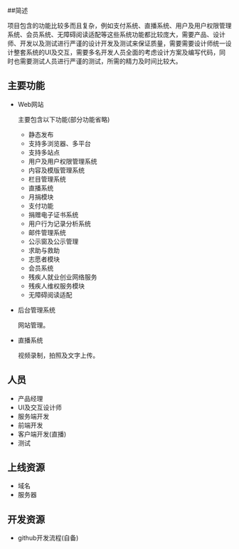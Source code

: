 ##简述

​       项目包含的功能比较多而且复杂，例如支付系统、直播系统、用户及用户权限管理系统、会员系统、无障碍阅读适配等这些系统功能都比较庞大，需要产品、设计师、开发以及测试进行严谨的设计开发及测试来保证质量，需要需要设计师统一设计整套系统的UI及交互，需要多名开发人员全面的考虑设计方案及编写代码，同时也需要测试人员进行严谨的测试，所需的精力及时间比较大。

## 主要功能

* Web网站

  主要包含以下功能(部分功能省略)

  - 静态发布
  - 支持多浏览器、多平台
  - 支持多站点
  - 用户及用户权限管理系统 
  -  内容及模版管理系统
  - 栏目管理系统
  - 直播系统
  -  月捐模块 
  - 支付功能
  -  捐赠电子证书系统 
  - 用户行为记录分析系统
  - 邮件管理系统
  - 公示窗及公示管理  
  - 求助与救助
  - 志愿者模块  
  -  会员系统 
  - 残疾人就业创业网络服务 
  -  残疾人维权服务模块  
  - 无障碍阅读适配 

* 后台管理系统

  网站管理。

* 直播系统

  视频录制，拍照及文字上传。

## 人员

- 产品经理
- UI及交互设计师
- 服务端开发
- 前端开发
- 客户端开发(直播) 
- 测试

## 上线资源

- 域名
- 服务器

## 开发资源

- github开发流程(自备)
